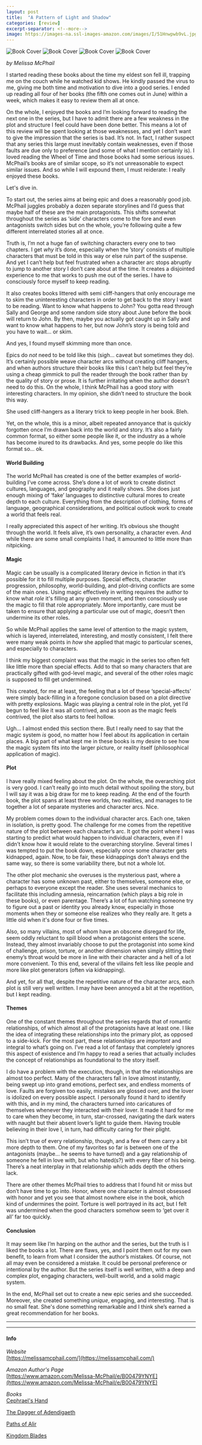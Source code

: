 ```yaml
---
layout: post
title:  "A Pattern of Light and Shadow"
categories: [review]
excerpt-separator: <!--more-->
image: https://images-na.ssl-images-amazon.com/images/I/51Hnwpwb9vL.jpg
---
```


<img class="extra-sm-img" alt="Book Cover" src="https://images-na.ssl-images-amazon.com/images/I/51Hnwpwb9vL.jpg" /> 
<img class="extra-sm-img" alt="Book Cover" src="https://images-na.ssl-images-amazon.com/images/I/51V6d86bN1L._SY346_.jpg" /> 
<img class="extra-sm-img" alt="Book Cover" src="https://images-na.ssl-images-amazon.com/images/I/51b4tNZQeeL.jpg" /> 
<img class="extra-sm-img" alt="Book Cover" src="https://images-na.ssl-images-amazon.com/images/I/5140fuc%2B8iL.jpg" />

_by Melissa McPhail_

<!--start-->

I started reading these books about the time my eldest son fell ill, trapping me on the couch while he watched kid shows.  He kindly passed the virus to me, giving me both time and motivation to dive into a good series.  I ended up reading all four of her books (the fifth one comes out in June) within a week, which makes it easy to review them all at once.  

On the whole, I enjoyed the books and I’m looking forward to reading the next one in the series, but I have to admit there are a few weakness in the plot and structure I feel could have been done better.  This means a lot of this review will be spent looking at those weaknesses, and yet I don’t want to give the impression that the series is bad.  It’s not.  In fact, I rather suspect that any series this large must inevitably contain weaknesses, even if those faults are due only to preference (and some of what I mention certainly is).  I loved reading the Wheel of Time and those books had some serious issues.  McPhail’s books are of similar scope, so it’s not unreasonable to expect similar issues. And so while I will expound them, I must reiderate: I really enjoyed these books.

Let's dive in.

<!--more-->

To start out, the series aims at being epic and does a reasonably good job.  McPhail juggles probably a dozen separate storylines and I’d guess that maybe half of these are the main protagonists.  This shifts somewhat throughout the series as ‘side’ characters come to the fore and even antagonists switch sides but on the whole, you’re following quite a few different interrelated stories all at once.

Truth is, I’m not a huge fan of switching characters every one to two chapters.  I get _why_ it’s done, especially when the ’story’ consists of multiple characters that must be told in this way or else ruin part of the suspense.  And yet I can’t help but feel frustrated when a character arc stops abruptly to jump to another story I don’t care about at the time.  It creates a disjointed experience to me that works to push me out of the series.  I have to consciously force myself to keep reading.  

It also creates books littered with semi cliff-hangers that only encourage me to skim the uninteresting characters in order to get back to the story I want to be reading.  Want to know what happens to John?  You gotta read through Sally and George and some random side story about June before the book will return to John.  By then, maybe you actually got caught up in Sally and want to know what happens to her, but now John’s story is being told and you have to wait… or skim. 

And yes, I found myself skimming more than once.

Epics do _not_ need to be told like this (sigh… caveat but sometimes they do).  It’s certainly possible weave character arcs without creating cliff hangers, and when authors structure their books like this I can’t help but feel they're using a cheap gimmick to pull the reader through the book rather than by the quality of story or prose.  It is further irritating when the author doesn’t need to do this. On the whole, I think McPhail has a good story with interesting characters.  In my opinion, she didn’t need to structure the book this way.

She used cliff-hangers as a literary trick to keep people in her book.  Bleh.  


Yet, on the whole, this is a minor, albeit repeated annoyance that is quickly forgotten once I’m drawn back into the world and story.  It’s also a fairly common format, so either some people like it, or the industry as a whole has become inured to its drawbacks.  And yes, some people do like this format so… ok.  

#### World Building

The world McPhail has created is one of the better examples of world-building I’ve come across.  She’s done a lot of work to create distinct cultures, languages, and geography and it really shows.  She does just enough mixing of ‘fake’ languages to distinctive cultural mores to create depth to each culture.  Everything from the description of clothing, forms of language, geographical considerations, and political outlook work to create a world that feels real.  

I really appreciated this aspect of her writing.  It’s obvious she thought through the world.  It feels alive, it’s own personality, a character even.  And while there are some small complaints I had, it amounted to little more than nitpicking.  

#### Magic

Magic can be usually is a complicated literary device in fiction in that it’s possible for it to fill multiple purposes.  Special effects, character progression, philosophy, world-building, and plot-driving conflicts are some of the main ones.  Using magic effectively in writing requires the author to know what _role_ it's filling at any given moment, and then consciously use the magic to fill that role appropriately.  More importantly, care must be taken to ensure that applying a particular use out of magic, doesn’t then undermine its other roles.  

So while McPhail applies the same level of attention to the magic system, which is layered, interrelated, interesting, and mostly consistent, I felt there were many weak points in _how_ she applied that magic to particular scenes, and especially to characters.  

I think my biggest complaint was that the magic in the series too often felt like little more than special effects.  Add to that so many characters that are practically gifted with god-level magic, and several of the other roles magic is supposed to fill get undermined.

This created, for me at least, the feeling that a lot of these ‘special-affects’ were simply back-filling in a foregone conclusion based on a plot directive with pretty explosions.  Magic was playing a central role in the plot, yet I’d begun to feel like it was all contrived, and as soon as the magic feels contrived, the plot also starts to feel hollow.

Ugh… I almost ended this section there.  But I really need to say that the magic system _is_ good, no matter how I feel about its application in certain places.  A big part of what kept me in these books is my desire to see how the magic system fits into the larger picture, or reality itself (philosophical application of magic).  

#### Plot  

I have really mixed feeling about the plot.  On the whole, the overarching plot is very good.  I can’t really go into much detail without spoiling the story, but I will say it was a big draw for me to keep reading.   At the end of the fourth book, the plot spans at least three worlds, two realities, and manages to tie together a lot of separate mysteries and character arcs.  Nice.

My problem comes down to the individual character arcs.  Each one, taken in isolation, is pretty good.  The challenge for me comes from the repetitive nature of the plot between each character’s arc.  It got the point where I was starting to predict what would happen to individual characters, even if I didn’t know how it would relate to the overarching storyline.  Several times I was tempted to put the book down, especially once some character gets kidnapped, again.  Now, to be fair, these kidnappings don’t always end the same way, so there is some variability there, but not a whole lot.  

The other plot mechanic she overuses is the mysterious past, where a character has some unknown past, either to themselves, someone else, or perhaps to everyone except the reader.  She uses several mechanics to facilitate this including amnesia, reincarnation (which plays a big role in these books), or even parentage.  There’s a lot of fun watching someone try to figure out a past or identity you already know, especially in those moments when they or someone else realizes who they really are.  It gets a little old when it's done four or five times.  


Also, so many villains, most of whom have an obscene disregard for life, seem oddly reluctant to spill blood when a protagonist enters the scene.  Instead, they almost invariably choose to put the protagonist into some kind of challenge, prison, torture, or another dimension when simply slitting their enemy’s throat would be more in line with their character and a hell of a lot more convenient.  To this end, several of the villains felt less like people and more like plot generators (often via kidnapping).

And yet, for all that, despite the repetitive nature of the character arcs, each plot is still very well written.  I may have been annoyed a bit at the repetition, but I kept reading. 

#### Themes

One of the constant themes throughout the series regards that of romantic relationships, of which almost all of the protagonists have at least one.  I like the idea of integrating these relationships into the primary plot, as opposed to a side-kick.  For the most part, these relationships are _important_ and integral to what’s going on.  I’ve read a lot of fantasy that completely ignores this aspect of existence and I’m happy to read a series that actually includes the concept of relationships as foundational to the story itself.  

I do have a problem with the execution, though, in that the relationships are almost too perfect.  Many of the characters fall in love almost instantly, being swept up into grand emotions, perfect sex, and endless moments of love.  Faults are forgiven too easily, mistakes are glossed over, and the lover is idolized on every possible aspect.  I personally found it hard to identify with this, and in my mind, the characters turned into caricatures of themselves whenever they interacted with their lover.  It made it hard for me to care when they become, in turn, star-crossed, navigating the dark waters with naught but their absent lover’s light to guide them.  Having trouble believing in their love I, in turn, had difficulty caring for their plight.

This isn’t true of every relationship, though, and a few of them carry a bit more depth to them.  One of my favorites so far is between one of the antagonists (maybe… he seems to have turned) and a gay relationship of someone he fell in love with, but who hated(s?) with every fiber of his being.  There’s a neat interplay in that relationship which adds depth the others lack.

There are other themes McPhail tries to address that I found hit or miss but don’t have time to go into.  Honor, where one character is almost obsessed with honor and yet you see that almost nowhere else in the book, which kind of undermines the point.  Torture is well portrayed in its act, but I felt was undermined when the good characters somehow seem to ‘get over it all’ far too quickly.

#### Conclusion  

It may seem like I’m harping on the author and the series, but the truth is I liked the books a lot.  There are flaws, yes, and I point them out for my own benefit, to learn from what I consider the author’s mistakes.  Of course, not all may even be considered a mistake.  It could be personal preference or intentional by the author.  But the series itself is well written, with a deep and complex plot, engaging characters, well-built world, and a solid magic system.  

In the end, McPhail set out to create a new epic series and she succeeded.  Moreover, she created something _unique_, engaging, and interesting.  That is no small feat.  She's done something remarkable and I think she’s earned a great recommendation for her books.

---

---

#### Info

*Website*  
[https://melissamcphail.com/](https://melissamcphail.com/)

*Amazon Author's Page*  
[https://www.amazon.com/Melissa-McPhail/e/B00479YNYE](https://www.amazon.com/Melissa-McPhail/e/B00479YNYE)

*Books*  
[Cephrael's Hand](https://melissamcphail.com/cephraels-hand/)

[The Dagger of Adendigaeth](https://melissamcphail.com/the-dagger-of-adendigaeth/)

[Paths of Alir](https://melissamcphail.com/paths-of-alir/)

[Kingdom Blades](https://melissamcphail.com/kingdom-blades/)